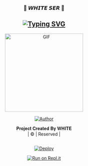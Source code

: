 <h3 align="center">🤍 𝙒𝙃𝙄𝙏𝙀 𝙎𝙀𝙍 🤍</h3>

<div align="center">

## [![Typing SVG](https://readme-typing-svg.herokuapp.com?font=Rockstar-ExtraBold&color=3FE1FF&lines=𝙒𝙀𝙇𝘾𝙊𝙈𝙀+𝙏𝙊+𝙒𝙃𝙄𝙏𝙀+𝙎𝙀𝙍+𝙒𝘼+𝘽𝙊𝙏;𝘾𝙍𝙀𝘼𝙏𝙀𝘿+𝘽𝙔+𝙒𝙃𝙄𝙏𝙀;𝙏𝙃𝙄𝙎+𝙄𝙎+𝘼+𝘽𝙂𝙈+𝙎𝙏𝙄𝘾𝙆𝙀𝙍+𝘽𝙊𝙏;𝙒𝙄𝙏𝙃+𝙈𝙊𝙍𝙀+𝙁𝙀𝘼𝙏𝙐𝙍𝙀𝙎;𝙏𝙃𝘼𝙉𝙆𝙎+𝙁𝙊𝙍+𝙑𝙄𝙎𝙄𝙏𝙄𝙉𝙂+𝙊𝙐𝙍+𝙂𝙄𝙏)](https://git.io/typing-svg)

 </a>
</p>
<div align="center">
  <p align="center">
<img src="https://i.imgur.com/kF5SpFM.jpeg"?cid=790b7611a48d56eec88e20cfedb2c8be6e08c0fde3f8fe72&rid=giphy.gif&ct=g.gif" alt="GIF" width="250" height="250"/>
</p>
  <p align="center">
<a href="https://github.com/Luciferking"><img title="Author" src="https://img.shields.io/badge/Author-Rafi And Ameen-cyberchekuthan/Amalser_v2?color=blue&style=for-the-badge&logo=whatsapp"></a>
</p>
</div>
<p align="center">
𝐏𝐫𝐨𝐣𝐞𝐜𝐭 𝐂𝐫𝐞𝐚𝐭𝐞𝐝 𝐁𝐲 𝐖𝐇𝐈𝐓𝐄
    <br>
       | © |
        Reserved |
    <br> 
</p>

##

[![Deploy](https://www.herokucdn.com/deploy/button.svg)](https://heroku.com/deploy?template=https://github.com/Whitesrwhite/Miss.Helena)



  
[![Run on Repl.it](https://repl.it/badge/github/quiec/whatsAlfa)](https://replit.com/@Whitesrwhite/WHITE-SER-QR?v=1)
  


